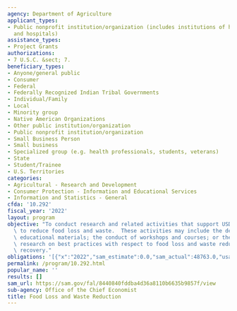 ```yaml
---
agency: Department of Agriculture
applicant_types:
- Public nonprofit institution/organization (includes institutions of higher education
  and hospitals)
assistance_types:
- Project Grants
authorizations:
- 7 U.S.C. &sect; 7.
beneficiary_types:
- Anyone/general public
- Consumer
- Federal
- Federally Recognized Indian Tribal Governments
- Individual/Family
- Local
- Minority group
- Native American Organizations
- Other public institution/organization
- Public nonprofit institution/organization
- Small Business Person
- Small business
- Specialized group (e.g. health professionals, students, veterans)
- State
- Student/Trainee
- U.S. Territories
categories:
- Agricultural - Research and Development
- Consumer Protection - Information and Educational Services
- Information and Statistics - General
cfda: '10.292'
fiscal_year: '2022'
layout: program
objective: "To conduct research and related activities that support USDA\u2019s strategy\
  \ to reduce food loss and waste.  These activities may include the development of\
  \ educational materials; the conduct of workshops and courses; or the conduct of\
  \ research on best practices with respect to food loss and waste reduction and food\
  \ recovery."
obligations: '[{"x":"2022","sam_estimate":0.0,"sam_actual":48763.0,"usa_spending_actual":0.0},{"x":"2023","sam_estimate":160000.0,"sam_actual":0.0,"usa_spending_actual":0.0},{"x":"2024","sam_estimate":0.0,"sam_actual":0.0,"usa_spending_actual":0.0}]'
permalink: /program/10.292.html
popular_name: ''
results: []
sam_url: https://sam.gov/fal/8440840fddba4d36a8110b6635b9857f/view
sub-agency: Office of the Chief Economist
title: Food Loss and Waste Reduction
---
```

